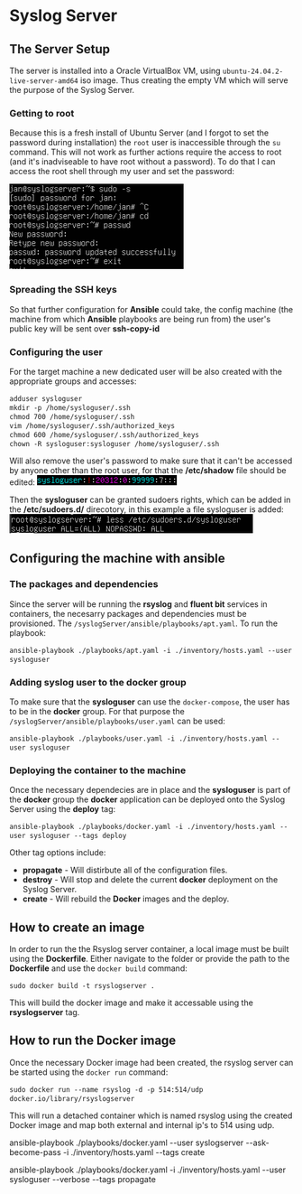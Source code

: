 # Syslog Server

## The Server Setup
The server is installed into a Oracle VirtualBox VM, using ```ubuntu-24.04.2-live-server-amd64``` iso image. Thus creating the empty VM which will serve the purpose of the Syslog Server.

### Getting to root
Because this is a fresh install of Ubuntu Server (and I forgot to set the password during installation) the ```root``` user is inaccessible through the ```su``` command. This will not work as further actions require the access to root (and it's inadviseable to have root without a password). To do that I can access the root shell through my user and set the password:

![Image showing the Log Reading Tool output.](./../img/settingRoot.png)

### Spreading the SSH keys
So that further configuration for **Ansible** could take, the config machine (the machine from which **Ansible** playbooks are being run from) the user's public key will be sent over **ssh-copy-id**


### Configuring the user
For the target machine a new dedicated user will be also created with the appropriate groups and accesses:
```
adduser sysloguser
mkdir -p /home/sysloguser/.ssh
chmod 700 /home/sysloguser/.ssh
vim /home/sysloguser/.ssh/authorized_keys
chmod 600 /home/sysloguser/.ssh/authorized_keys
chown -R sysloguser:sysloguser /home/sysloguser/.ssh
```

Will also remove the user's password to make sure that it can't be accessed by anyone other than the root user, for that the **/etc/shadow** file should be edited:
![Image showing /etc/shadow config.](./../img/sysloguserPass.png)

Then the **sysloguser** can be granted sudoers rights, which can be added in the **/etc/sudoers.d/** direcotory, in this example a file sysloguser is added:
![Image showing /etc/shadow config.](./../img/sysloguserSudoer.png)

## Configuring the machine with ansible

### The packages and dependencies
Since the server will be running the **rsyslog** and **fluent bit** services in containers, the necesarry packages and dependencies must be provisioned. The ```/syslogServer/ansible/playbooks/apt.yaml```. To run the playbook:
```
ansible-playbook ./playbooks/apt.yaml -i ./inventory/hosts.yaml --user sysloguser
```

### Adding syslog user to the docker group
To make sure that the **sysloguser** can use the ```docker-compose```, the user has to be in the **docker** group. For that purpose the  ```/syslogServer/ansible/playbooks/user.yaml``` can be used:
```
ansible-playbook ./playbooks/user.yaml -i ./inventory/hosts.yaml --user sysloguser
```

### Deploying the container to the machine
Once the necessary dependecies are in place and the **sysloguser** is part of the **docker** group the **docker** application can be deployed onto the Syslog Server using the **deploy** tag:
```
ansible-playbook ./playbooks/docker.yaml -i ./inventory/hosts.yaml --user sysloguser --tags deploy
```

Other tag options include:
- **propagate** - Will distirbute all of the configuration files.
- **destroy** - Will stop and delete the current **docker** deployment on the Syslog Server.
- **create** - Will rebuild the **Docker** images and the deploy.



## How to create an image
In order to run the the Rsyslog server container, a local image must be built using the **Dockerfile**.
Either navigate to the folder or provide the path to the **Dockerfile** and use the ```docker build``` command:
```
sudo docker build -t rsyslogserver .
```
This will build the docker image and make it accessable using the **rsyslogserver** tag.

## How to run the Docker image
Once the necessary Docker image had been created, the rsyslog server can be started using the ```docker run``` command:
```
sudo docker run --name rsyslog -d -p 514:514/udp docker.io/library/rsyslogserver
```

This will run a detached container which is named rsyslog using the created Docker image and map both external and internal ip's to 514 using udp.

ansible-playbook ./playbooks/docker.yaml --user syslogserver --ask-become-pass -i ./inventory/hosts.yaml --tags create


ansible-playbook ./playbooks/docker.yaml -i ./inventory/hosts.yaml --user sysloguser  --verbose --tags propagate